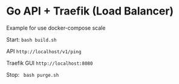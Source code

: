 # Go API + Traefik (Load Balancer)
Example for use docker-compose scale 

Start: ``` bash build.sh ```

API  ``` http://localhost/v1/ping ```

Traefik GUI ``` http://localhost:8080 ```

Stop: ``` bash purge.sh``` 